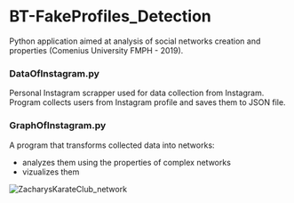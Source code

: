 # BT-FakeProfiles_Detection

Python application aimed at analysis of social networks creation and properties (Comenius University FMPH - 2019).

### DataOfInstagram.py 
Personal Instagram scrapper used for data collection from Instagram. Program collects users from Instagram profile and saves them to JSON file. 

### GraphOfInstagram.py 
A program that transforms collected data into networks: 
- analyzes them using the properties of complex networks
- vizualizes them

![ZacharysKarateClub_network](https://user-images.githubusercontent.com/61238445/222921470-e5e0eaf2-b65c-485f-b77c-a9faea7b3eb9.png)
